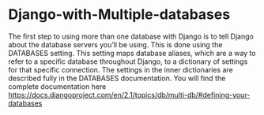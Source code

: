 # Django-with-Multiple-databases
The first step to using more than one database with Django is to tell Django about the database servers you’ll be using. 
This is done using the DATABASES setting. This setting maps database aliases, which are a way to refer to a specific database throughout Django, to a dictionary of settings for that specific connection. The settings in the inner dictionaries are described fully in the DATABASES documentation.
You will find the complete documentation here 
https://docs.djangoproject.com/en/2.1/topics/db/multi-db/#defining-your-databases
